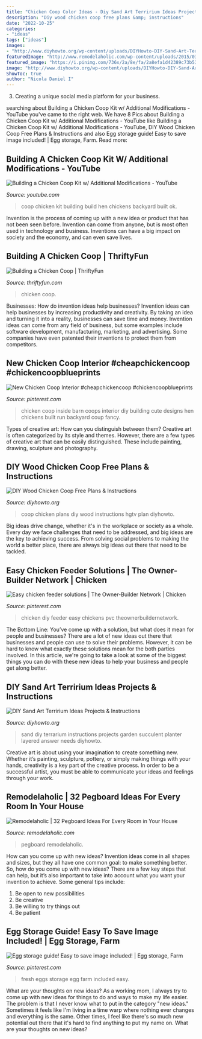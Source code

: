 ```yaml
---
title: "Chicken Coop Color Ideas - Diy Sand Art Terririum Ideas Projects &amp; Instructions"
description: "Diy wood chicken coop free plans &amp; instructions"
date: "2022-10-25"
categories:
- "ideas"
tags: ["ideas"]
images:
- "http://www.diyhowto.org/wp-content/uploads/DIYHowto-DIY-Sand-Art-Terririum-Ideas-Projects-04.jpg"
featuredImage: "http://www.remodelaholic.com/wp-content/uploads/2015/03/pegboard.jpg"
featured_image: "https://i.pinimg.com/736x/2a/8e/fa/2a8efa1d42389c73b53f1bef16a53a04.jpg"
image: "http://www.diyhowto.org/wp-content/uploads/DIYHowto-DIY-Sand-Art-Terririum-Ideas-Projects-04.jpg"
ShowToc: true
author: "Nicola Daniel I"
---
```



3. Creating a unique social media platform for your business.

	

		
searching about Building a Chicken Coop Kit w/ Additional Modifications - YouTube you've came to the right web. We have 8 Pics about Building a Chicken Coop Kit w/ Additional Modifications - YouTube like Building a Chicken Coop Kit w/ Additional Modifications - YouTube, DIY Wood Chicken Coop Free Plans &amp; Instructions and also Egg storage guide! Easy to save image included! | Egg storage, Farm. Read more:
		
    
## Building A Chicken Coop Kit W/ Additional Modifications - YouTube

<img loading=lazy src="http://i.ytimg.com/vi/IwaXlu64-Ok/maxresdefault.jpg" onerror="this.onerror=null;this.src='https://tse3.mm.bing.net/th?id=OIP.1P3AIq9xveblbw4qq1LkNAHaEK&amp;pid=15.1';" alt="Building a Chicken Coop Kit w/ Additional Modifications - YouTube">

_Source: youtube.com_

>coop chicken kit building build hen chickens backyard built ok. 

	

Invention is the process of coming up with a new idea or product that has not been seen before. Invention can come from anyone, but is most often used in technology and business. Inventions can have a big impact on society and the economy, and can even save lives.

    
## Building A Chicken Coop | ThriftyFun

<img loading=lazy src="https://img.thrfun.com/img/080/941/chicken_coop_x1.jpg" onerror="this.onerror=null;this.src='https://tse1.mm.bing.net/th?id=OIP.PMLmk97N_GdWOXSqtTPkkgHaE8&amp;pid=15.1';" alt="Building a Chicken Coop | ThriftyFun">

_Source: thriftyfun.com_

>chicken coop. 

	

Businesses: How do invention ideas help businesses?
Invention ideas can help businesses by increasing productivity and creativity. By taking an idea and turning it into a reality, businesses can save time and money. Invention ideas can come from any field of business, but some examples include software development, manufacturing, marketing, and advertising. Some companies have even patented their inventions to protect them from competitors.

    
## New Chicken Coop Interior #cheapchickencoop #chickencoopblueprints

<img loading=lazy src="https://i.pinimg.com/736x/2a/8e/fa/2a8efa1d42389c73b53f1bef16a53a04.jpg" onerror="this.onerror=null;this.src='https://tse4.mm.bing.net/th?id=OIP.-TwD36T_LLR4uWaaSTdhrwHaJ3&amp;pid=15.1';" alt="New Chicken Coop Interior #cheapchickencoop #chickencoopblueprints">

_Source: pinterest.com_

>chicken coop inside barn coops interior diy building cute designs hen chickens built run backyard coup fancy. 

	

Types of creative art: How can you distinguish between them?
Creative art is often categorized by its style and themes. However, there are a few types of creative art that can be easily distinguished. These include painting, drawing, sculpture and photography.

    
## DIY Wood Chicken Coop Free Plans &amp; Instructions

<img loading=lazy src="http://www.diyhowto.org/wp-content/uploads/DIYHowto-DIY-Wood-Chicken-Coop-Free-Plans-08.jpg" onerror="this.onerror=null;this.src='https://tse1.mm.bing.net/th?id=OIP.2YD-rcVmdrXaZhIHdSj3XQHaO0&amp;pid=15.1';" alt="DIY Wood Chicken Coop Free Plans &amp; Instructions">

_Source: diyhowto.org_

>coop chicken plans diy wood instructions hgtv plan diyhowto. 

	

Big ideas drive change, whether it's in the workplace or society as a whole. Every day we face challenges that need to be addressed, and big ideas are the key to achieving success. From solving social problems to making the world a better place, there are always big ideas out there that need to be tackled.

    
## Easy Chicken Feeder Solutions | The Owner-Builder Network | Chicken

<img loading=lazy src="https://i.pinimg.com/736x/6f/84/4b/6f844b0eafac0fcb2c213b9bedd8f0c6--keeping-chickens-raising-chickens.jpg" onerror="this.onerror=null;this.src='https://tse1.mm.bing.net/th?id=OIP.DGPAPEKWSdIqhfag0ddXhgHaPv&amp;pid=15.1';" alt="Easy chicken feeder solutions | The Owner-Builder Network | Chicken">

_Source: pinterest.com_

>chicken diy feeder easy chickens pvc theownerbuildernetwork. 

	

The Bottom Line: You’ve come up with a solution, but what does it mean for people and businesses?
There are a lot of new ideas out there that businesses and people can use to solve their problems. However, it can be hard to know what exactly these solutions mean for the both parties involved. In this article, we're going to take a look at some of the biggest things you can do with these new ideas to help your business and people get along better.

    
## DIY Sand Art Terririum Ideas Projects &amp; Instructions

<img loading=lazy src="http://www.diyhowto.org/wp-content/uploads/DIYHowto-DIY-Sand-Art-Terririum-Ideas-Projects-04.jpg" onerror="this.onerror=null;this.src='https://tse4.mm.bing.net/th?id=OIP.evKnbr8EgFIbj9jXRq3NjgHaOj&amp;pid=15.1';" alt="DIY Sand Art Terririum Ideas Projects &amp; Instructions">

_Source: diyhowto.org_

>sand diy terrarium instructions projects garden succulent planter layered answer needs diyhowto. 

	

Creative art is about using your imagination to create something new. Whether it’s painting, sculpture, pottery, or simply making things with your hands, creativity is a key part of the creative process. In order to be a successful artist, you must be able to communicate your ideas and feelings through your work.

    
## Remodelaholic | 32 Pegboard Ideas For Every Room In Your House

<img loading=lazy src="http://www.remodelaholic.com/wp-content/uploads/2015/03/pegboard.jpg" onerror="this.onerror=null;this.src='https://tse2.mm.bing.net/th?id=OIP.SjNXjIiz4wImIr_xb1xCCQHaJ3&amp;pid=15.1';" alt="Remodelaholic | 32 Pegboard Ideas For Every Room in Your House">

_Source: remodelaholic.com_

>pegboard remodelaholic. 

	

How can you come up with new ideas?
Invention ideas come in all shapes and sizes, but they all have one common goal: to make something better. So, how do you come up with new ideas? There are a few key steps that can help, but it’s also important to take into account what you want your invention to achieve. Some general tips include: 
1. Be open to new possibilities 
2. Be creative 
3. Be willing to try things out 
4. Be patient 

    
## Egg Storage Guide! Easy To Save Image Included! | Egg Storage, Farm

<img loading=lazy src="https://i.pinimg.com/736x/c9/73/0d/c9730d999cd55aac7102e53be0ed5df8.jpg" onerror="this.onerror=null;this.src='https://tse1.mm.bing.net/th?id=OIP.u5z5rh5d2vq7dPsThycZ5gHaLG&amp;pid=15.1';" alt="Egg storage guide! Easy to save image included! | Egg storage, Farm">

_Source: pinterest.com_

>fresh eggs storage egg farm included easy. 

	

What are your thoughts on new ideas?
As a working mom, I always try to come up with new ideas for things to do and ways to make my life easier. The problem is that I never know what to put in the category "new ideas." Sometimes it feels like I'm living in a time warp where nothing ever changes and everything is the same. Other times, I feel like there's so much new potential out there that it's hard to find anything to put my name on. What are your thoughts on new ideas?

